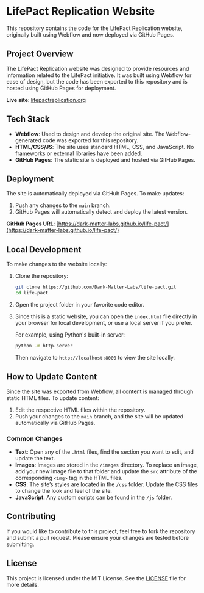 # LifePact Replication Website

This repository contains the code for the LifePact Replication website, originally built using Webflow and now deployed via GitHub Pages.

## Project Overview

The LifePact Replication website was designed to provide resources and information related to the LifePact initiative. It was built using Webflow for ease of design, but the code has been exported to this repository and is hosted using GitHub Pages for deployment.

**Live site**: [lifepactreplication.org](https://www.lifepactreplication.org/)

## Tech Stack

- **Webflow**: Used to design and develop the original site. The Webflow-generated code was exported for this repository.
- **HTML/CSS/JS**: The site uses standard HTML, CSS, and JavaScript. No frameworks or external libraries have been added.
- **GitHub Pages**: The static site is deployed and hosted via GitHub Pages.

## Deployment

The site is automatically deployed via GitHub Pages. To make updates:

1. Push any changes to the `main` branch.
2. GitHub Pages will automatically detect and deploy the latest version.

**GitHub Pages URL**: [https://dark-matter-labs.github.io/life-pact/](https://dark-matter-labs.github.io/life-pact/)

## Local Development

To make changes to the website locally:

1. Clone the repository:

    ```bash
    git clone https://github.com/Dark-Matter-Labs/life-pact.git
    cd life-pact
    ```

2. Open the project folder in your favorite code editor.
3. Since this is a static website, you can open the `index.html` file directly in your browser for local development, or use a local server if you prefer.

    For example, using Python's built-in server:

    ```bash
    python -m http.server
    ```

    Then navigate to `http://localhost:8000` to view the site locally.

## How to Update Content

Since the site was exported from Webflow, all content is managed through static HTML files. To update content:

1. Edit the respective HTML files within the repository.
2. Push your changes to the `main` branch, and the site will be updated automatically via GitHub Pages.

### Common Changes

- **Text**: Open any of the `.html` files, find the section you want to edit, and update the text.
- **Images**: Images are stored in the `/images` directory. To replace an image, add your new image file to that folder and update the `src` attribute of the corresponding `<img>` tag in the HTML files.
- **CSS**: The site’s styles are located in the `/css` folder. Update the CSS files to change the look and feel of the site.
- **JavaScript**: Any custom scripts can be found in the `/js` folder.

## Contributing

If you would like to contribute to this project, feel free to fork the repository and submit a pull request. Please ensure your changes are tested before submitting.

## License

This project is licensed under the MIT License. See the [LICENSE](LICENSE) file for more details.
